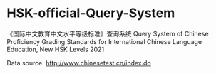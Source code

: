 # HSK-official-Query-System
《国际中文教育中文水平等级标准》查询系统 Query System of Chinese Proficiency Grading Standards for International Chinese Language Education, New HSK Levels 2021

Data source:
http://www.chinesetest.cn/index.do

